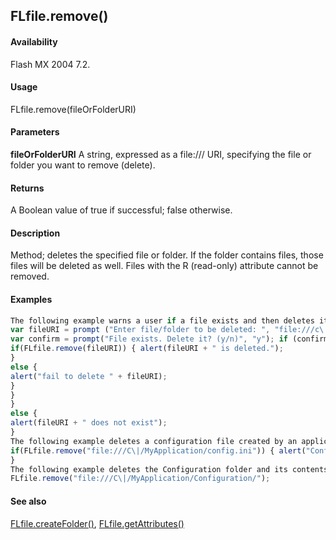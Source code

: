## FLfile.remove()

#### Availability

Flash MX 2004 7.2.

#### Usage

FLfile.remove(fileOrFolderURI)

#### Parameters

**fileOrFolderURI** A string, expressed as a file:/// URI, specifying the file or folder you want to remove (delete).

#### Returns

A Boolean value of true if successful; false otherwise.

#### Description

Method; deletes the specified file or folder. If the folder contains files, those files will be deleted as well. Files with the R (read-only) attribute cannot be removed.

#### Examples

```javascript
The following example warns a user if a file exists and then deletes it if the user chooses to do so:
var fileURI = prompt ("Enter file/folder to be deleted: ", "file:///c\|/temp/delete.txt"); if (FLfile.exists(fileURI)) {
var confirm = prompt("File exists. Delete it? (y/n)", "y"); if (confirm == "y" \|\| confirm == "Y") {
if(FLfile.remove(fileURI)) { alert(fileURI + " is deleted.");
}
else {
alert("fail to delete " + fileURI);
}
}
}
else {
alert(fileURI + " does not exist");
}
The following example deletes a configuration file created by an application:
if(FLfile.remove("file:///C\|/MyApplication/config.ini")) { alert("Configuration file deleted");
}
The following example deletes the Configuration folder and its contents:
FLfile.remove("file:///C\|/MyApplication/Configuration/");

```
#### See also

[FLfile.createFolder()](#!AdobeDocs/developers-animatesdk-docs/test/FLfile_object/FLfile1.md), [FLfile.getAttributes()](#!AdobeDocs/developers-animatesdk-docs/test/FLfile_object/FLfile3.md)
